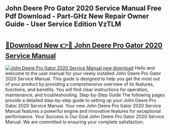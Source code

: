 ## John Deere Pro Gator 2020 Service Manual Free Pdf Download - Part-GHz New Repair Owner Guide - User Service Edition VzTLM

# <h2><a href="http://bc95372.oget.top/?id=John+Deere+Pro+Gator+2020+Service+Manual">🔗Download New 👉🔴 John Deere Pro Gator 2020 Service Manual</a></h2>

[![John Deere Pro Gator 2020 Service Manual new download](https://i.imgur.com/5g1atiW.png)](http://bc95372.oget.top/?id=John+Deere+Pro+Gator+2020+Service+Manual)
Hello and welcome to the user manual for your newly installed John Deere Pro Gator 2020 Service Manual. This guide is designed to help you get the most out of your product by providing a comprehensive overview of its features, functions, and benefits. You will find clear instructions for operation, maintenance, and troubleshooting. Step-by-Step Guide The following pages provide a detailed step-by-step guide to setting up your John Deere Pro Gator 2020 Service Manual. Your new John Deere Pro Gator 2020 Service Manual features a powerful engine and innovative features for exceptional performance. Your Success is Our Goal John Deere Pro Gator 2020 Service Manual. We are committed to ensuring your complete satisfaction.
